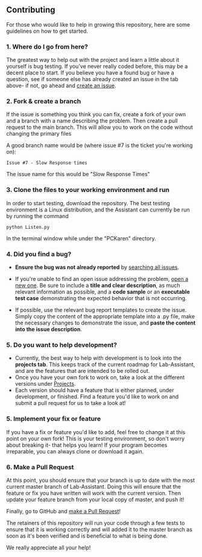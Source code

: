 ## Contributing

For those who would like to help in growing this repository, here are some guidelines on how to get started.

### 1. Where do I go from here?

The greatest way to help out with  the project and learn a little about it yourself is bug testing. 
If you've never really coded before, this may be a decent place to start.
If you believe you have a found bug or have a question, see if someone else has already created an issue in the tab above-
if not, go ahead and [create an issue](https://github.com/SPARC-Auburn/Lab-Assistant/issues/new).

### 2. Fork & create a branch

If the issue is something you think you can fix, create a fork of your own and a branch with a name
describing the problem. Then create a pull request to the main branch. This will allow you to work on the code
without changing the primary files

A good branch name would be (where issue #7 is the ticket you're working on):

```
Issue #7 - Slow Response times
```

The issue name for this would be "Slow Response Times"

### 3. Clone the files to your working environment and run

In order to start testing, download the repository. The best testing environment is a Linux distribution, and the Assistant can currently
be run by running the command

```
python Listen.py
```

In the terminal window while under the "PCKaren" directory.


### 4. Did you find a bug?

* **Ensure the bug was not already reported** by [searching all
  issues](https://github.com/SPARC-Auburn/Lab-Assistant/issues).

* If you're unable to find an open issue addressing the problem, [open a new
  one](https://github.com/SPARC-Auburn/Lab-Assistant/issues/new).  Be sure to
  include a **title and clear description**, as much relevant information as
  possible, and a **code sample** or an **executable test case** demonstrating
  the expected behavior that is not occurring.

* If possible, use the relevant bug report templates to create the issue.
  Simply copy the content of the appropriate template into a .py file, make the
  necessary changes to demonstrate the issue, and **paste the content into the
  issue description**.
  
### 5. Do you want to help development?

 * Currently, the best way to help with development is to look into the **projects tab**. This keeps track of the current roadmap
 for Lab-Assistant, and are the features that are intended to be rolled out.
 * Once you have your own fork to work on, take a look at the different versions under [Projects](https://github.com/SPARC-Auburn/Lab-Assistant/projects).
 * Each version should have a feature that is either planned, under development, or finished. Find a feature you'd like to work on and
 submit a pull request for us to take a look at!

### 5. Implement your fix or feature

If you have a fix or feature you'd like to add, feel free to change it at this point on your own fork!
This is your testing environment, so don't worry about breaking it- that helps you learn!
If your program becomes irreparable, you can always clone or download it again.

### 6. Make a Pull Request

At this point, you should ensure that your branch is up to date with the most current master branch of Lab-Assistant.
Doing this will ensure that the feature or fix you have written will work with the current version.
Then update your feature branch from your local copy of master, and push it!

Finally, go to GitHub and
[make a Pull Request](https://help.github.com/articles/creating-a-pull-request)!

The retainers of this repository will run your code through a few tests to ensure that it is working correctly and 
will added it to the master branch as soon as it's been verified and is beneficial to what is being done.

We really appreciate all your help!

